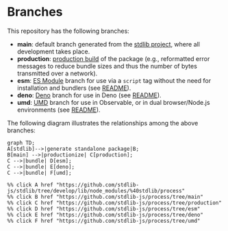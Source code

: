 <!--

@license Apache-2.0

Copyright (c) 2022 The Stdlib Authors.

Licensed under the Apache License, Version 2.0 (the "License");
you may not use this file except in compliance with the License.
You may obtain a copy of the License at

    http://www.apache.org/licenses/LICENSE-2.0

Unless required by applicable law or agreed to in writing, software
distributed under the License is distributed on an "AS IS" BASIS,
WITHOUT WARRANTIES OR CONDITIONS OF ANY KIND, either express or implied.
See the License for the specific language governing permissions and
limitations under the License.

-->

# Branches

This repository has the following branches:

-   **main**: default branch generated from the [stdlib project][stdlib-url], where all development takes place.
-   **production**: [production build][production-url] of the package (e.g., reformatted error messages to reduce bundle sizes and thus the number of bytes transmitted over a network).
-   **esm**: [ES Module][esm-url] branch for use via a `script` tag without the need for installation and bundlers (see [README][esm-readme]).
-   **deno**: [Deno][deno-url] branch for use in Deno (see [README][deno-readme]).
-   **umd**: [UMD][umd-url] branch for use in Observable, or in dual browser/Node.js environments (see [README][umd-readme]).

The following diagram illustrates the relationships among the above branches:

```mermaid
graph TD;
A[stdlib]-->|generate standalone package|B;
B[main] -->|productionize| C[production];
C -->|bundle| D[esm];
C -->|bundle| E[deno];
C -->|bundle| F[umd];

%% click A href "https://github.com/stdlib-js/stdlib/tree/develop/lib/node_modules/%40stdlib/process"
%% click B href "https://github.com/stdlib-js/process/tree/main"
%% click C href "https://github.com/stdlib-js/process/tree/production"
%% click D href "https://github.com/stdlib-js/process/tree/esm"
%% click E href "https://github.com/stdlib-js/process/tree/deno"
%% click F href "https://github.com/stdlib-js/process/tree/umd"
```

[stdlib-url]: https://github.com/stdlib-js/stdlib/tree/develop/lib/node_modules/%40stdlib/process
[production-url]: https://github.com/stdlib-js/process/tree/production
[deno-url]: https://github.com/stdlib-js/process/tree/deno
[deno-readme]: https://github.com/stdlib-js/process/blob/deno/README.md
[umd-url]: https://github.com/stdlib-js/process/tree/umd
[umd-readme]: https://github.com/stdlib-js/process/blob/umd/README.md
[esm-url]: https://github.com/stdlib-js/process/tree/esm
[esm-readme]: https://github.com/stdlib-js/process/blob/esm/README.md